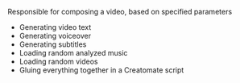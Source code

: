 Responsible for composing a video, based on specified parameters

- Generating video text
- Generating voiceover
- Generating subtitles
- Loading random analyzed music
- Loading random videos
- Gluing everything together in a Creatomate script